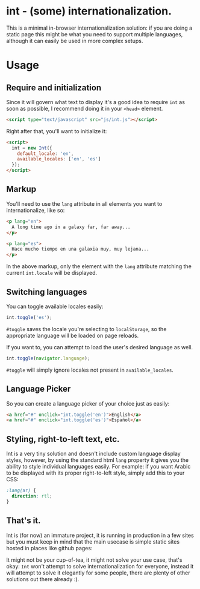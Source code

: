 # int - (some) internationalization.

This is a minimal in-browser internationalization solution: if you are doing a static page this might be what you need to support multiple languages, although it can easily be used in more complex setups.


# Usage

## Require and initialization

Since it will govern what text to display it's a good idea to require `int` as soon as possible, I recommend doing it in your `<head>` element.

```html
<script type="text/javascript" src="js/int.js"></script>
```

Right after that, you'll want to initialize it:

```html
<script>
  int = new Int({
    default_locale: 'en',
    available_locales: ['en', 'es']
  });
</script>
```

## Markup

You'll need to use the `lang` attribute in all elements you want to internationalize, like so:

```html
<p lang="en">
  A long time ago in a galaxy far, far away...
</p>

<p lang="es">
  Hace mucho tiempo en una galaxia muy, muy lejana...
</p>
```

In the above markup, only the element with the `lang` attribute matching the current `int.locale` will be displayed.

## Switching languages

You can toggle available locales easily:

```javascript
int.toggle('es');
```

`#toggle` saves the locale you're selecting to `localStorage`, so the appropriate language will be loaded on page reloads.


If you want to, you can attempt to load the user's desired language as well.

```JavaScript
int.toggle(navigator.language);
```

`#toggle` will simply ignore locales not present in `available_locales`.


## Language Picker

So you can create a language picker of your choice just as easily:

```html
<a href="#" onclick="int.toggle('en')">English</a>
<a href="#" onclick="int.toggle('es')">Español</a>
```

## Styling, right-to-left text, etc.

Int is a very tiny solution and doesn't include custom language display styles, however, by using the standard html `lang` property it gives you the ability to style individual languages easily. For example: if you want Arabic to be displayed with its proper right-to-left style, simply add this to your CSS:

```css
:lang(ar) {
  direction: rtl;
}
```

## That's it.

Int is (for now) an immature project, it is running in production in a few sites but you must keep in mind that the main usecase is simple static sites hosted in places like github pages:

It might not be your cup-of-tea, it might not solve your use case, that's okay: `Int` won't attempt to solve internationalization for everyone, instead it will attempt to solve it elegantly for some people, there are plenty of other solutions out there already :).
